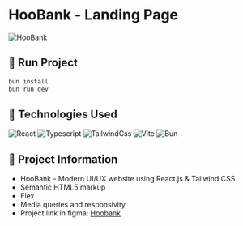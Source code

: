 # HooBank - Landing Page

![HooBank](https://i.ibb.co/BK1Hn0x/Screenshot-2022-08-08-at-4-05-48-PM.png)

## :rocket: Run Project

```bash
bun install
bun run dev
```

## :wrench: Technologies Used

![React](https://img.shields.io/badge/react-%2320232a.svg?style=for-the-badge&logo=react&logoColor=%2361DAFB)
![Typescript](https://img.shields.io/badge/TypeScript-007ACC?style=for-the-badge&logo=typescript&logoColor=white)
![TailwindCss](https://img.shields.io/badge/Tailwind_CSS-38B2AC?style=for-the-badge&logo=tailwind-css&logoColor=white)
![Vite](https://img.shields.io/badge/vite-%23646CFF.svg?style=for-the-badge&logo=vite&logoColor=white)
![Bun](https://img.shields.io/badge/bun-282a36?style=for-the-badge&logo=bun&logoColor=fbf0df)

## :rocket: Project Information

- HooBank - Modern UI/UX website using React.js & Tailwind CSS
- Semantic HTML5 markup
- Flex
- Media queries and responsivity
- Project link in figma: [Hoobank](https://www.figma.com/design/bUGIPys15E78w9bs1l4tgS/HooBank?node-id=310-485)
